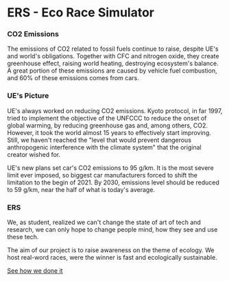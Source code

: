 # ERS - Eco Race Simulator

### CO2 Emissions

The emissions of CO2 related to fossil fuels continue to raise, despite UE's and world's obligations. Together with CFC and nitrogen oxide, they create greenhouse effect, raising world heating, destroying ecosystem's balance. A great portion of these emissions are caused by vehicle fuel combustion, and 60% of these emissions comes from cars.



### UE's Picture

UE's always worked on reducing CO2 emissions. Kyoto protocol, in far 1997, tried to implement the objective of the UNFCCC to reduce the onset of global warming, by reducing greenhouse gas and, among others,  CO2. However,  it took the world almost 15 years to effectively start improving. Still, we haven't reached the "level that would prevent dangerous anthropogenic interference with the climate system" that the original creator wished for.

UE's new plans set car's CO2 emissions to  95 g/km. It is the most severe limit ever imposed, so biggest car manufacturers forced to shift the limitation to the begin of 2021. By 2030, emissions level should be reduced to 59 g/km, near the half of what is today's average.



### ERS 

We, as student, realized we can't change the state of art of tech and research, we can only hope to change people mind, how they see and use these tech.

The aim of our project is to raise awareness on the theme of ecology. We host real-word races, were the winner is fast and ecologically sustainable.

[See how we done it](/ers/history.md)